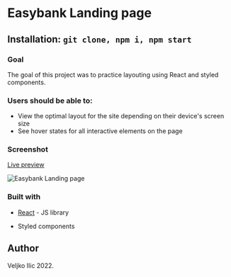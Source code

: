 

# Easybank Landing page

  
## Installation: ```git clone, npm i, npm start```

  ### Goal
  The goal of this project was to practice layouting using React and styled components. 
  

### Users should be able to:

-   View the optimal layout for the site depending on their device's screen size
-   See hover states for all interactive elements on the page

  

### Screenshot

  [Live preview](https://veljkoilic.github.io/easybank-landing/)

<img src='https://res.cloudinary.com/dz209s6jk/image/upload/q_auto:good,w_900/Challenges/yezt1f56cfp2njnakpbo.jpg' alt='Easybank Landing page'/>

  


  

### Built with


- [React](https://reactjs.org/) - JS library

- Styled components

    

  

## Author

Veljko Ilic 2022.

